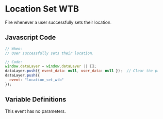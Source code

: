 # Location Set WTB

Fire whenever a user successfully sets their location. 

## Javascript Code

```js
// When:
// User successfully sets their location.

// Code:
window.dataLayer = window.dataLayer || [];
dataLayer.push({ event_data: null, user_data: null });  // Clear the previous event_data object.
dataLayer.push({
  event: "location_set_wtb"
});
```

## Variable Definitions

This event has no parameters.

